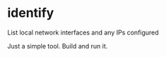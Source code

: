 # identify
List local network interfaces and any IPs configured

Just a simple tool. Build and run it.
